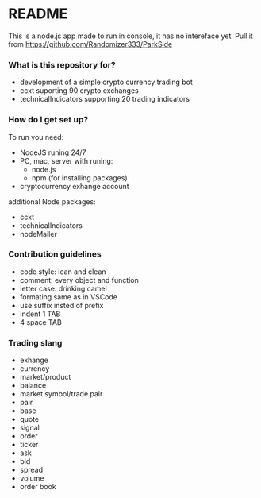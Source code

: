 # README #

This is a node.js app made to run in console, it has no intereface yet.
Pull it from https://github.com/Randomizer333/ParkSide

### What is this repository for?

- development of a simple crypto currency trading bot
- ccxt suporting 90 crypto exchanges
- technicalIndicators supporting 20 trading indicators

### How do I get set up? ###

To run you need:
- NodeJS runing 24/7 
- PC, mac, server with runing:
  - node.js
  - npm (for installing packages)
- cryptocurrency exhange account

additional Node packages:
- ccxt
- technicalIndicators  
- nodeMailer

### Contribution guidelines ###

- code style: lean and clean
- comment: every object and function
- letter case: drinking camel
- formating same as in VSCode
- use suffix insted of prefix
- indent 1 TAB
- 4 space TAB

### Trading slang

- exhange
- currency
- market/product
- balance
- market symbol/trade pair
- pair
- base
- quote
- signal
- order
- ticker
- ask
- bid
- spread
- volume
- order book
